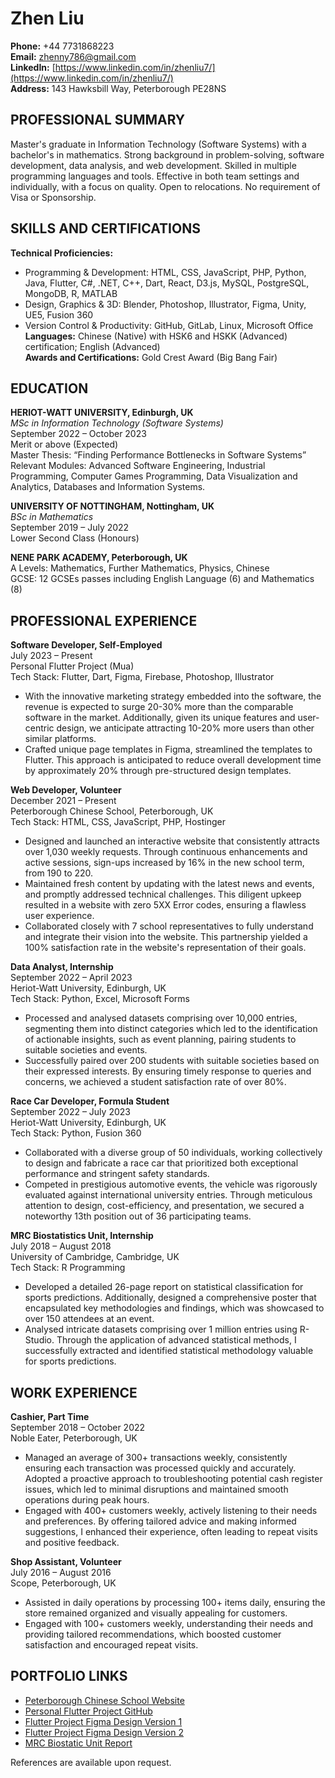 # Zhen Liu

**Phone:** +44 7731868223  
**Email:** [zhenny786@gmail.com](mailto:zhenny786@gmail.com)  
**LinkedIn:** [https://www.linkedin.com/in/zhenliu7/](https://www.linkedin.com/in/zhenliu7/)  
**Address:** 143 Hawksbill Way, Peterborough PE28NS  

## PROFESSIONAL SUMMARY

Master's graduate in Information Technology (Software Systems) with a bachelor's in mathematics. Strong background in problem-solving, software development, data analysis, and web development. Skilled in multiple programming languages and tools. Effective in both team settings and individually, with a focus on quality. Open to relocations. No requirement of Visa or Sponsorship.

## SKILLS AND CERTIFICATIONS

**Technical Proficiencies:** 
- Programming & Development: HTML, CSS, JavaScript, PHP, Python, Java, Flutter, C#, .NET, C++, Dart, React, D3.js, MySQL, PostgreSQL, MongoDB, R, MATLAB
- Design, Graphics & 3D: Blender, Photoshop, Illustrator, Figma, Unity, UE5, Fusion 360
- Version Control & Productivity: GitHub, GitLab, Linux, Microsoft Office  
**Languages:** Chinese (Native) with HSK6 and HSKK (Advanced) certification; English (Advanced)  
**Awards and Certifications:** Gold Crest Award (Big Bang Fair)  

## EDUCATION

**HERIOT-WATT UNIVERSITY, Edinburgh, UK**  
*MSc in Information Technology (Software Systems)*  
September 2022 – October 2023  
Merit or above (Expected)  
Master Thesis: “Finding Performance Bottlenecks in Software Systems”  
Relevant Modules: Advanced Software Engineering, Industrial Programming, Computer Games Programming, Data Visualization and Analytics, Databases and Information Systems.

**UNIVERSITY OF NOTTINGHAM, Nottingham, UK**  
*BSc in Mathematics*  
September 2019 – July 2022  
Lower Second Class (Honours)  

**NENE PARK ACADEMY, Peterborough, UK**  
A Levels: Mathematics, Further Mathematics, Physics, Chinese  
GCSE: 12 GCSEs passes including English Language (6) and Mathematics (8)  

## PROFESSIONAL EXPERIENCE

**Software Developer, Self-Employed**  
July 2023 – Present  
Personal Flutter Project (Mua)  
Tech Stack: Flutter, Dart, Figma, Firebase, Photoshop, Illustrator  
- With the innovative marketing strategy embedded into the software, the revenue is expected to surge 20-30% more than the comparable software in the market. Additionally, given its unique features and user-centric design, we anticipate attracting 10-20% more users than other similar platforms.
- Crafted unique page templates in Figma, streamlined the templates to Flutter. This approach is anticipated to reduce overall development time by approximately 20% through pre-structured design templates.

**Web Developer, Volunteer**  
December 2021 – Present  
Peterborough Chinese School, Peterborough, UK  
Tech Stack: HTML, CSS, JavaScript, PHP, Hostinger  
- Designed and launched an interactive website that consistently attracts over 1,030 weekly requests. Through continuous enhancements and active sessions, sign-ups increased by 16% in the new school term, from 190 to 220.
- Maintained fresh content by updating with the latest news and events, and promptly addressed technical challenges. This diligent upkeep resulted in a website with zero 5XX Error codes, ensuring a flawless user experience.
- Collaborated closely with 7 school representatives to fully understand and integrate their vision into the website. This partnership yielded a 100% satisfaction rate in the website's representation of their goals.

**Data Analyst, Internship**  
September 2022 – April 2023  
Heriot-Watt University, Edinburgh, UK  
Tech Stack: Python, Excel, Microsoft Forms  
- Processed and analysed datasets comprising over 10,000 entries, segmenting them into distinct categories which led to the identification of actionable insights, such as event planning, pairing students to suitable societies and events.
- Successfully paired over 200 students with suitable societies based on their expressed interests. By ensuring timely response to queries and concerns, we achieved a student satisfaction rate of over 80%.

**Race Car Developer, Formula Student**  
September 2022 – July 2023  
Heriot-Watt University, Edinburgh, UK  
Tech Stack: Python, Fusion 360  
- Collaborated with a diverse group of 50 individuals, working collectively to design and fabricate a race car that prioritized both exceptional performance and stringent safety standards.
- Competed in prestigious automotive events, the vehicle was rigorously evaluated against international university entries. Through meticulous attention to design, cost-efficiency, and presentation, we secured a noteworthy 13th position out of 36 participating teams.

**MRC Biostatistics Unit, Internship**  
July 2018 – August 2018  
University of Cambridge, Cambridge, UK  
Tech Stack: R Programming  
- Developed a detailed 26-page report on statistical classification for sports predictions. Additionally, designed a comprehensive poster that encapsulated key methodologies and findings, which was showcased to over 150 attendees at an event.
- Analysed intricate datasets comprising over 1 million entries using R-Studio. Through the application of advanced statistical methods, I successfully extracted and identified statistical methodology valuable for sports predictions.

## WORK EXPERIENCE

**Cashier, Part Time**  
September 2018 – October 2022  
Noble Eater, Peterborough, UK  
- Managed an average of 300+ transactions weekly, consistently ensuring each transaction was processed quickly and accurately. Adopted a proactive approach to troubleshooting potential cash register issues, which led to minimal disruptions and maintained smooth operations during peak hours.
- Engaged with 400+ customers weekly, actively listening to their needs and preferences. By offering tailored advice and making informed suggestions, I enhanced their experience, often leading to repeat visits and positive feedback.

**Shop Assistant, Volunteer**  
July 2016 – August 2016  
Scope, Peterborough, UK  
- Assisted in daily operations by processing 100+ items daily, ensuring the store remained organized and visually appealing for customers.
- Engaged with 100+ customers weekly, understanding their needs and providing tailored recommendations, which boosted customer satisfaction and encouraged repeat visits.

## PORTFOLIO LINKS

- [Peterborough Chinese School Website](#)
- [Personal Flutter Project GitHub](#)
- [Flutter Project Figma Design Version 1](#)
- [Flutter Project Figma Design Version 2](#)
- [MRC Biostatic Unit Report](#)

References are available upon request.
